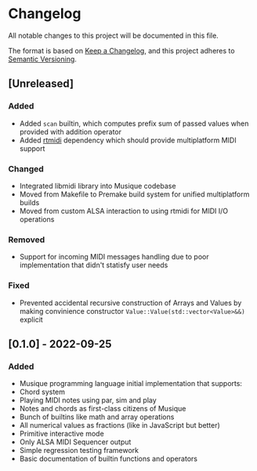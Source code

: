 # Changelog

All notable changes to this project will be documented in this file.

The format is based on [Keep a Changelog](https://keepachangelog.com/en/1.0.0/),
and this project adheres to [Semantic Versioning](https://semver.org/spec/v2.0.0.html).

## [Unreleased]

### Added

* Added `scan` builtin, which computes prefix sum of passed values when provided with addition operator
* Added [rtmidi](https://github.com/thestk/rtmidi/) dependency which should provide multiplatform MIDI support

### Changed

* Integrated libmidi library into Musique codebase
* Moved from Makefile to Premake build system for unified multiplatform builds
* Moved from custom ALSA interaction to using rtmidi for MIDI I/O operations

### Removed

* Support for incoming MIDI messages handling due to poor implementation that didn't statisfy user needs

### Fixed

* Prevented accidental recursive construction of Arrays and Values by making convinience constructor `Value::Value(std::vector<Value>&&)` explicit

## [0.1.0] - 2022-09-25

### Added

* Musique programming language initial implementation that supports:
 * Chord system
 * Playing MIDI notes using par, sim and play
 * Notes and chords as first-class citizens of Musique
 * Bunch of builtins like math and array operations
 * All numerical values as fractions (like in JavaScript but better)
 * Primitive interactive mode
 * Only ALSA MIDI Sequencer output
* Simple regression testing framework
* Basic documentation of builtin functions and operators
